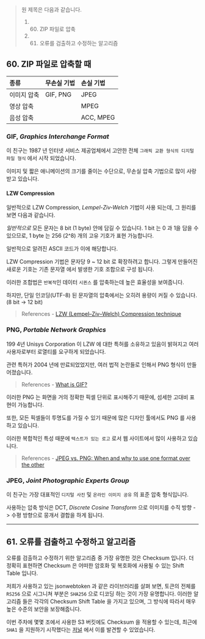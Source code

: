> 원 제목은 다음과 같습니다.
>
> 1. 60. ZIP 파일로 압축
> 2. 61. 오류를 검출하고 수정하는 알고리즘

## 60. ZIP 파일로 압축할 때

| 종류        | 무손실 기법 | 손실 기법 |
| :---------- | :---------- | :-------- |
| 이미지 압축 | GIF, PNG    | JPEG      |
| 영상 압축   |             | MPEG      |
| 음성 압축   |             | ACC, MPEG |

### GIF, _Graphics Interchange Format_

이 친구는 1987 년 인터넷 서비스 제공업체에서 고안한 전체 `그래픽 교환 형식의 디지털 파일 형식` 에서 시작 되었습니다.

이미지 및 짧은 애니메이션의 크기를 줄이는 수단으로, 무손실 압축 기법으로 많이 사랑 받고 있습니다.

#### LZW Compression

일반적으로 LZW Compression, _Lempel-Ziv-Welch_  기법이 사용 되는데, 그 원리를 보면 다음과 같습니다.

_일반적으로_ 모든 문자는 8 bit (1 byte)  안에 담길 수 있습니다. 1 bit 는 0 과 1을 담을 수 있으므로, 1 byte 는 256 (2^8)  개의 고유 기호가 표현 가능합니다.

일반적으로 알려진 ASCII 코드가 이에 해당합니다.

LZW Compression 기법은 문자당 9 ~ 12 bit 로 확장하려고 합니다. 그렇게 만들어진 새로운 기호는 기존 문자열 에서 발생한 기호 조합으로 구성 됩니다.

이러한 조합법은 `반복적`인 데이터 `시퀸스` 를 압축하는데 높은 효율성을 보여줍니다.

하지만, 단일 인코딩(UTF-8) 된 문자열의 압축에서는 오히려 용량이 커질 수 있습니다.
(8 bit -> 12 bit)

> References - [LZW (Lempel–Ziv–Welch) Compression technique](https://www.geeksforgeeks.org/lzw-lempel-ziv-welch-compression-technique/)

### PNG, _Portable Network Graphics_

199 4년 Unisys Corporation 이 LZW 에 대한 특허를 소유하고 있음이 밝혀지고 여러 사용자로부터 로열티를 요구하게 되었습니다.

관련 특허가 2004 년에 만료되었었지만, 여러 법적 논란들로 인해서 PNG 형식이 만들어졌습니다.

> References - [What is GIF?](https://www.britannica.com/technology/GIF)

이러한 PNG 는 화면을 거의 정확한 픽셀 단위로 표시해주기 때문에, 섬세한 고대비 표현이 가능합니다.

또한, 모든 픽셀들이 투명도를 가질 수 있기 때문에 많은 디자인 툴에서도 PNG 를 사용하고 있습니다.

이러한 복합적인 특성 때문에 `텍스트가 있는 로고` 로서 웹 사이트에서 많이 사용하고 있습니다.

> References - [JPEG vs. PNG: When and why to use one format over the other](https://www.digitaltrends.com/computing/jpeg-vs-png/)

### JPEG, _Joint Photographic Experts Group_ 

이 친구는 가장 대표적인 `디지털 사진` 및 `온라인 이미지 공유` 의 표준 압축 형식입니다.

사용하는 압축 방식은 DCT, _Discrete Cosine Transform_  으로 이미지를 수직 방향 -> 수평 방향으로 뭉개서 결합을 하게 됩니다.

<hr>

## 61. 오류를 검출하고 수정하고 알고리즘

오류를 검출하고 수정하기 위한 알고리즘 중 가장 유명한 것은 Checksum 입니다.
더 정확히 표현하면 Checksum 은 어떠한 암호화 및 복호화에 사용될 수 있는 Shift Table 입니다.

저희가 사용하고 있는 jsonwebtoken 과 같은 라이브러리를 살펴 보면, 토큰의 전체를 `RS256` 으로 시그니쳐 부분은 `SHA256` 으로 디코딩 하는 것이 가장 유명합니다. 이러한 알고리즘 들은 각각의 Checksum Shift Table 을 가지고 있으며, 그 방식에 따라서 매우 높은 수준의 보안을 보장해줍니다.

이번 주차에 몇몇 조에서 사용한 S3 버킷에도 Checksum 을 적용할 수 있는데, 최근에 `SHA1` 을 지원하기 시작했다는 [저널](https://aws.amazon.com/ko/blogs/korea/new-additional-checksum-algorithms-for-amazon-s3/) 에서 이를 발견할 수 있었습니다.


